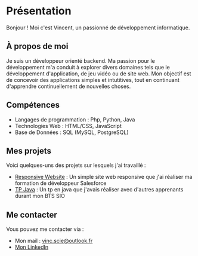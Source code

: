 # Présentation

Bonjour ! Moi c'est Vincent, un passionné de développement informatique. 

## À propos de moi

Je suis un développeur orienté backend. Ma passion pour le développement m'a conduit à explorer divers domaines tels que le développement d'application, de jeu vidéo ou de site web. Mon objectif est de concevoir des applications simples et intutitives, tout en continuant d'apprendre continuellement de nouvelles choses.

## Compétences

- Langages de programmation : Php, Python, Java
- Technologies Web : HTML/CSS, JavaScript
- Base de Données : SQL (MySQL, PostgreSQL)

## Mes projets

Voici quelques-uns des projets sur lesquels j'ai travaillé :

- [Responsive Website](https://github.com/VincSci/ResponsiveWebsite) : Un simple site web responsive que j'ai réaliser ma formation de développeur Salesforce
- [TP Java](https://github.com/VincSci/TP_Java) : Un tp en java que j'avais réaliser avec d'autres apprenants durant mon BTS SIO

## Me contacter

Vous pouvez me contacter via :

- Mon mail : vinc.scie@outlook.fr
- [Mon LinkedIn](https://www.linkedin.com/in/vincent-scicluna)
